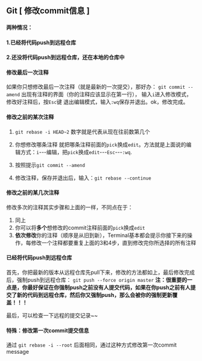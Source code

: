 ## Git [ 修改commit信息 ]

#### 两种情况：

#### 1.已经将代码push到远程仓库

#### 2.还没将代码push到远程仓库，还在本地的仓库中

#### 修改最后一次注释

如果你只想修改最后一次注释（就是最新的一次提交），那好办：
 `git commit --amend`
 出现有注释的界面（你的注释应该显示在第一行）， 输入`i`进入修改模式，修改好注释后，按`Esc`键 退出编辑模式，输入`:wq`保存并退出。ok，修改完成。

#### 修改之前的某次注释

1. `git rebase -i HEAD~2`  数字就是代表从现在往前数第几个

2. 你想修改哪条注释 就把哪条注释前面的`pick`换成`edit`。方法就是上面说的编辑方式：`i`---编辑，把`pick`换成`edit`---`Esc`---`:wq`.
3. 按照提示`git commit --amend`

4. 修改注释，保存并退出后，输入：`git rebase --continue`

#### 修改之前的某几次注释

修改多次的注释其实步骤和上面的一样，不同点在于：

1. 同上
2. 你可以将**多个**想修改的commit注释前面的`pick`换成`edit` 
3.  **依次修改**你的注释（顺序是从旧到新），Terminal基本都会提示你接下来的操作，每修改一个注释都要重复上面的3和4步，直到修改完你所选择的所有注释

#### 已经将代码push到远程仓库

首先，你把最新的版本从远程仓库先pull下来，修改的方法都如上，最后修改完成后，强制push到远程仓库：
 `git push --force origin master`
 **注：很重要的一点是，你最好保证在你强制push之前没有人提交代码，如果在你push之前有人提交了新的代码到远程仓库，然后你又强制push，那么会被你的强制更新覆盖！！！**

最后，可以检查一下远程的提交记录~~

#### 特殊：修改第一次commit提交信息

通过 `git rebase -i --root`  后面相同，通过这种方式修改第一次commit message
